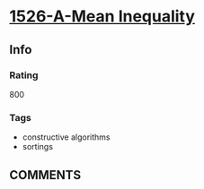 # [1526-A-Mean Inequality](https://codeforces.com/problemset/problem/1526/A)

## Info

### Rating

800

### Tags

- constructive algorithms
- sortings

## __COMMENTS__

> 
